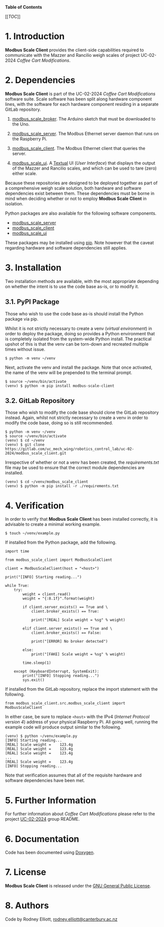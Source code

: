 __Table of Contents__

[[_TOC_]]

# 1. Introduction

__Modbus Scale Client__ provides the client-side capabilities required to
communicate with the Mazzer and Rancilio weigh scales of project
UC-02-2024 _Coffee Cart Modifications_.

# 2. Dependencies

__Modbus Scale Client__ is part of the UC-02-2024 _Coffee Cart Modifications_
software suite. Scale software has been split along hardware component lines,
with the software for each hardware component residing in a separate GitLab
repository.

1. [modbus_scale_broker][modbus_scale_broker_gitlab]. The Arduino sketch that
must be downloaded to the Uno.

2. [modbus_scale_server][modbus_scale_server_gitlab]. The Modbus Ethernet
server daemon that runs on the Raspberry Pi.

3. [modbus_scale_client][modbus_scale_client_gitlab]. The Modbus Ethernet
client that queries the server.

4. [modbus_scale_ui][modbus_scale_ui_gitlab]. A [Textual][textual] UI (_User
Interface_) that displays the output of the Mazzer and Rancilio scales, and
which can be used to tare (zero) either scale.

Because these repositories are designed to be deployed together as part of a
comprehensive weigh scale solution, both hardware and software dependencies
exist between them. These dependencies must be borne in mind when deciding
whether or not to employ __Modbus Scale Client__ in isolation.

Python packages are also available for the following software components.

 - [modbus_scale_server][modbus_scale_server_pypi]
 - [modbus_scale_client][modbus_scale_client_pypi]
 - [modbus_scale_ui][modbus_scale_ui_pypi]

These packages may be installed using [pip][pip]. Note however that the caveat
regarding hardware and software dependencies still applies.

# 3. Installation

Two installation methods are available, with the most appropriate depending on
whether the intent is to use the code base as-is, or to modify it.

## 3.1. PyPI Package

Those who wish to use the code base as-is should install the Python package via
pip.

Whilst it is not strictly necessary to create a venv (_virtual environment_) in
order to deploy the package, doing so provides a Python environment that is
completely isolated from the system-wide Python install. The practical upshot
of this is that the venv can be torn-down and recreated multiple times without
issue.

    $ python -m venv ~/venv

Next, activate the venv and install the package. Note that once activated, the
name of the venv will be prepended to the terminal prompt.

    $ source ~/venv/bin/activate
    (venv) $ python -m pip install modbus-scale-client

## 3.2. GitLab Repository

Those who wish to modify the code base should clone the GitLab repository
instead. Again, whilst not strictly necessary to create a venv in order to
modify the code base, doing so is still recommended.

    $ python -m venv ~/venv
    $ source ~/venv/bin/activate
    (venv) $ cd ~/venv
    (venv) $ git clone https://gitlab.com/uc_mech_wing/robotics_control_lab/uc-02-2024/modbus_scale_client.git

Irrespective of whether or not a venv has been created, the _requirements.txt_
file may be used to ensure that the correct module dependencies are installed.

    (venv) $ cd ~/venv/modbus_scale_client
    (venv) $ python -m pip install -r ./requirements.txt

# 4. Verification

In order to verify that __Modbus Scale Client__ has been installed correctly,
it is advisable to create a minimal working example.

    $ touch ~/venv/example.py

If installed from the Python package, add the following.

    import time
    
    from modbus_scale_client import ModbusScaleClient
    
    client = ModbusScaleClient(host = "<host>")
    
    print("[INFO] Starting reading...")
    
    while True:
        try:
            weight = client.read()
            weight = "{:8.1f}".format(weight)
            
            if client.server_exists() == True and \
                client.broker_exists() == True:
                
                print("[REAL] Scale weight = %sg" % weight)
            
            elif client.server_exists() == True and \
                client.broker_exists() == False:
                
                print("[ERROR] No broker detected")
            
            else:
                print("[FAKE] Scale weight = %sg" % weight)
            
            time.sleep(1)
        
        except (KeyboardInterrupt, SystemExit):
            print("[INFO] Stopping reading...")
            sys.exit()

If installed from the GitLab repository, replace the import statement with the
following.

    from modbus_scale_client.src.modbus_scale_client import ModbusScaleClient

In either case, be sure to replace `<host>` with the IPv4 (_Internet Protocol
version 4_) address of your physical Raspberry Pi. All going well, running the
example code will produce output similar to the following.

    (venv) $ python ~/venv/example.py
    [INFO] Starting reading... 
    [REAL] Scale weight =    123.4g
    [REAL] Scale weight =    123.4g
    [REAL] Scale weight =    123.4g
    ...
    [REAL] Scale weight =    123.4g
    [INFO] Stopping reading...

Note that verification assumes that all of the requisite hardware and software
dependencies have been met.

# 5. Further Information 

For further information about _Coffee Cart Modifications_ please refer to the
project [UC-02-2024][uc-02-2024_gitlab] group README.

# 6. Documentation

Code has been documented using [Doxygen][doxygen].

# 7. License

__Modbus Scale Client__ is released under the [GNU General Public License][gpl].

# 8. Authors

Code by Rodney Elliott, <rodney.elliott@canterbury.ac.nz>

[modbus_scale_broker_gitlab]: https://gitlab.com/uc_mech_wing/robotics_control_lab/uc-02-2024/modbus_scale_broker
[modbus_scale_server_gitlab]: https://gitlab.com/uc_mech_wing/robotics_control_lab/uc-02-2024/modbus_scale_server
[modbus_scale_client_gitlab]: https://gitlab.com/uc_mech_wing/robotics_control_lab/uc-02-2024/modbus_scale_client
[modbus_scale_ui_gitlab]: https://gitlab.com/uc_mech_wing/robotics_control_lab/uc-02-2024/modbus_scale_ui
[textual]: https://textual.textualize.io/
[modbus_scale_server_pypi]: https://pypi.org/project/modbus-scale-server/
[modbus_scale_client_pypi]: https://pypi.org/project/modbus-scale-client/
[modbus_scale_ui_pypi]: https://pypi.org/project/modbus-scale-ui/
[pip]: https://pypi.org/project/pip/
[uc-02-2024_gitlab]: https://gitlab.com/uc_mech_wing/robotics_control_lab/uc-02-2024
[doxygen]: https://www.doxygen.nl
[gpl]: https://www.gnu.org/licenses/gpl-3.0.html

